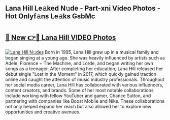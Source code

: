 ## Lana Hill Le𝚊ked N𝚞de - Part-xni Video Photos - Hot Onlyf𝚊ns Le𝚊ks GsbMc

# <h2><a href="http://ac15493.deff.icu/?id=Lana+Hill">🔗 New 👉🔴 Lana Hill VIDEO Photos</a></h2>

[![Lana Hill N𝚞des](https://i.imgur.com/rIISA9y.gif)](http://ac15493.deff.icu/?id=Lana+Hill)
Born in 1995, Lana Hill grew up in a musical family and began singing at a young age. She was heavily influenced by artists such as Adele, Florence + The Machine, and Lorde, and began writing her own songs as a teenager. After completing her education, Lana Hill released her debut single "Lost in the Moment" in 2017, which quickly gained traction online and caught the attention of music industry professionals. Throughout her social media career, Lana Hill has collaborated with various influencers, content creators, and brands. Some of her most notable collaborations include working with fellow YouTuber and gamer, Chance Sutton, and partnering with companies like Boost Mobile and Nike. These collaborations not only helped expand her reach but also allowed her to explore new opportunities and creative avenues.
